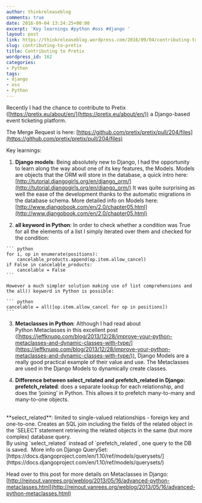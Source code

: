 ```yaml
---
author: thinkreleaseblog
comments: true
date: 2016-09-04 13:24:25+00:00
excerpt: 'Key learnings #python #oss #django '
layout: post
link: https://thinkreleaseblog.wordpress.com/2016/09/04/contributing-to-pretix/
slug: contributing-to-pretix
title: Contributing to Pretix
wordpress_id: 162
categories:
- Python
tags:
- django
- oss
- Python
---
```


Recently I had the chance to contribute to Pretix ([https://pretix.eu/about/en/](https://pretix.eu/about/en/)) a Django-based event ticketing platform.<!--more-->

The Merge Request is here: [https://github.com/pretix/pretix/pull/204/files](https://github.com/pretix/pretix/pull/204/files)

Key learnings:

	
  1. **Django models**: Being absolutely new to Django, I had the opportunity to learn along the way about one of its key features, the Models.
Models are objects that the ORM will store in the database, a quick intro here: 
[http://tutorial.djangogirls.org/en/django_orm/](http://tutorial.djangogirls.org/en/django_orm/)
It was quite surprising as well the ease of the development thanks to the automatic migrations in the database schema.
More detailed info on Models here:
[http://www.djangobook.com/en/2.0/chapter05.html](http://www.djangobook.com/en/2.0/chapter05.html)

	
  2. **all keyword in Python**:
In order to check whether a condition was True for all the elements of a list I simply iterated over them and checked for the condition:

    ``` python
    for i, op in enumerate(positions):
        cancelable_products.append(op.item.allow_cancel)
    if False in cancelable_products:
        cancelable = False
    ``` 

    However a much simpler solution making use of list comprehensions and the all() keyword in Python is possible:

    ``` python
    cancelable = all([op.item.allow_cancel for op in positions])
    ``` 

	
  3. **Metaclasses in Python**:
Although I had read about Python Metaclasses in this excellent post ([https://jeffknupp.com/blog/2013/12/28/improve-your-python-metaclasses-and-dynamic-classes-with-type/](https://jeffknupp.com/blog/2013/12/28/improve-your-python-metaclasses-and-dynamic-classes-with-type/)), Django Models are a really good practical example of their value and use.
The Metaclasses are used in the Django Models to dynamically create classes.

	
  4. **Difference between select_related and prefetch_related in Django:**
**prefetch_related**: does a separate lookup for each relationship, and does the ‘joining’ in Python. This allows it to prefetch many-to-many and many-to-one objects.
<br>
  **select_related**: limited to single-valued relationships - foreign key and one-to-one. Creates an SQL join including the fields of the related object in the `SELECT`statement retrieving the related objects in the same (but more complex) database query. 
<br>
  By using `select_related` instead of `prefetch_related`, one query to the DB is saved.
 More info on Django QuerySet: [https://docs.djangoproject.com/en/1.10/ref/models/querysets/](https://docs.djangoproject.com/en/1.10/ref/models/querysets/)


Head over to this post for more details on Metaclasses in Django: [http://reinout.vanrees.org/weblog/2013/05/16/advanced-python-metaclasses.html](http://reinout.vanrees.org/weblog/2013/05/16/advanced-python-metaclasses.html)
